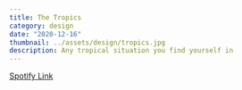 ```yaml
---
title: The Tropics
category: design
date: "2020-12-16"
thumbnail: ../assets/design/tropics.jpg
description: Any tropical situation you find yourself in
---
```


<a href = "https://open.spotify.com/playlist/417Ixl7qCkIctbcFmXnY2w?si=15a45a8370f1455a" target="_blank" class = "err">Spotify Link</a>
